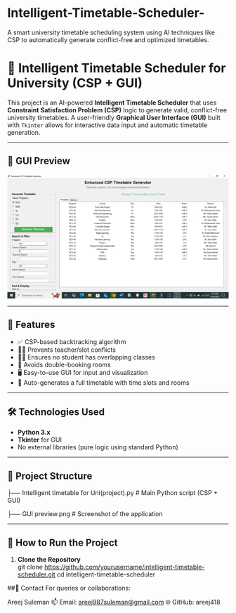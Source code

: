 # Intelligent-Timetable-Scheduler-
A smart university timetable scheduling system using AI techniques like CSP to automatically generate conflict-free and optimized timetables.
# 🧠 Intelligent Timetable Scheduler for University (CSP + GUI)

This project is an AI-powered **Intelligent Timetable Scheduler** that uses **Constraint Satisfaction Problem (CSP)** logic to generate valid, conflict-free university timetables. A user-friendly **Graphical User Interface (GUI)** built with `Tkinter` allows for interactive data input and automatic timetable generation.

---

## 📸 GUI Preview

![GUI Screenshot](GUI%20preview.png)

---

## 🚀 Features

- ✅ CSP-based backtracking algorithm
- 👨‍🏫 Prevents teacher/slot conflicts
- 🧑‍🎓 Ensures no student has overlapping classes
- 🏫 Avoids double-booking rooms
- 🖥️ Easy-to-use GUI for input and visualization
- 📅 Auto-generates a full timetable with time slots and rooms

---

## 🛠 Technologies Used

- **Python 3.x**
- **Tkinter** for GUI
- No external libraries (pure logic using standard Python)

---

## 📂 Project Structure
├── Intelligent timetable for Uni(project).py  # Main Python script (CSP + GUI)

├── GUI preview.png   # Screenshot of the application


---

## 🧪 How to Run the Project

1. **Clone the Repository**  
   git clone https://github.com/yourusername/intelligent-timetable-scheduler.git
   cd intelligent-timetable-scheduler

##📧 Contact
For queries or collaborations:

Areej Suleman
📫 Email: areej987suleman@gmail.com
🌐 GitHub: areej418

